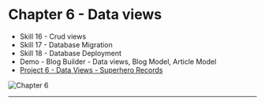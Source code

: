 # Chapter 6 - Data views

- Skill 16 - Crud views
- Skill 17 - Database Migration
- Skill 18 - Database Deployment
- Demo - Blog Builder - Data views, Blog Model, Article Model
- [Project 6 - Data Views -  Superhero Records](../project/6)

![Chapter 6](img/chapter-6.jpg)

---


